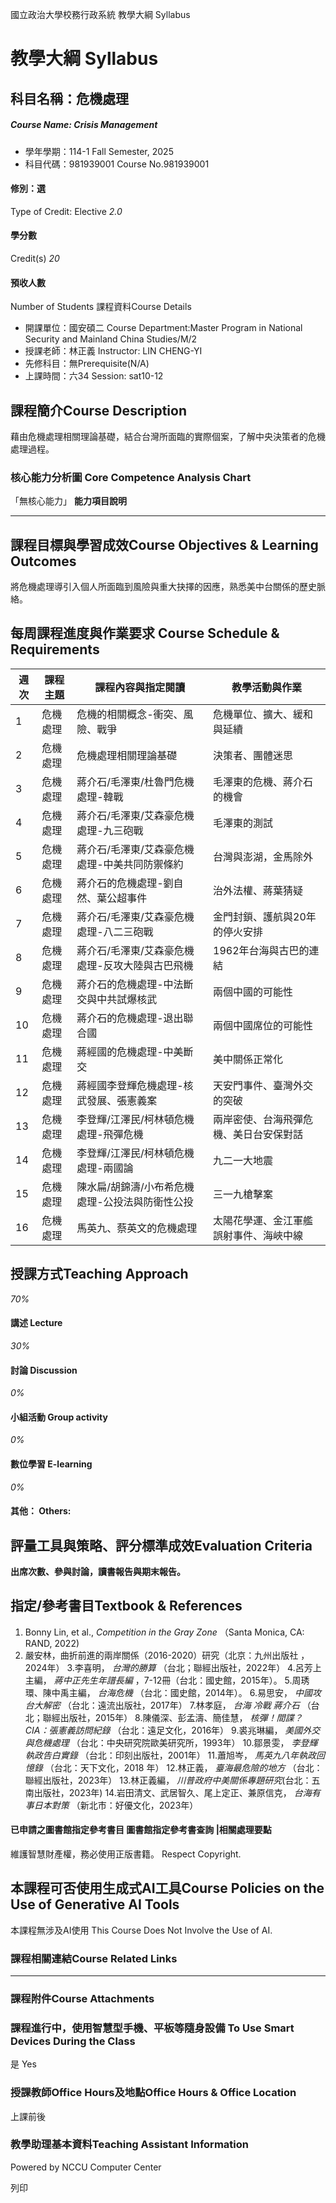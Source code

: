 國立政治大學校務行政系統 教學大綱 Syllabus
# 教學大綱 Syllabus
##  科目名稱：危機處理 
#####  Course Name: Crisis Management
  * 學年學期：114-1 Fall Semester, 2025 
  * 科目代碼：981939001 Course No.981939001


#### 修別：選
Type of Credit: Elective 
_2.0_
#### 學分數
Credit(s)
_20_
#### 預收人數
Number of Students
課程資料Course Details
  * 開課單位：國安碩二 Course Department:Master Program in National Security and Mainland China Studies/M/2 
  * 授課老師：林正義 Instructor: LIN CHENG-YI 
  * 先修科目：無Prerequisite(N/A)
  * 上課時間：六34 Session: sat10-12


##  課程簡介Course Description
藉由危機處理相關理論基礎，結合台灣所面臨的實際個案，了解中央決策者的危機處理過程。
###  核心能力分析圖 Core Competence Analysis Chart
「無核心能力」 
**能力項目說明**
* * *
##  課程目標與學習成效Course Objectives & Learning Outcomes 
將危機處理導引入個人所面臨到風險與重大抉擇的因應，熟悉美中台關係的歷史脈絡。
##  每周課程進度與作業要求 Course Schedule & Requirements
**週次** |  **課程主題** |  **課程內容與指定閱讀** |  **教學活動與作業**  
---|---|---|---  
1 |  危機處理 |  危機的相關概念-衝突、風險、戰爭 |  危機單位、擴大、緩和與延續  
2 |  危機處理 |  危機處理相關理論基礎 |  決策者、團體迷思  
3 |  危機處理 |  蔣介石/毛澤東/杜魯門危機處理-韓戰 |  毛澤東的危機、蔣介石的機會  
4 |  危機處理 |  蔣介石/毛澤東/艾森豪危機處理-九三砲戰 |  毛澤東的測試  
5 |  危機處理 |  蔣介石/毛澤東/艾森豪危機處理-中美共同防禦條約 |  台灣與澎湖，金馬除外  
6 |  危機處理 |  蔣介石的危機處理-劉自然、葉公超事件 |  治外法權、蔣葉猜疑  
7 |  危機處理 |  蔣介石/毛澤東/艾森豪危機處理-八二三砲戰 |  金門封鎖、護航與20年的停火安排  
8 |  危機處理 |  蔣介石/毛澤東/艾森豪危機處理-反攻大陸與古巴飛機 |  1962年台海與古巴的連結  
9 |  危機處理 |  蔣介石的危機處理-中法斷交與中共試爆核武 |  兩個中國的可能性  
10 |  危機處理 |  蔣介石的危機處理-退出聯合國 |  兩個中國席位的可能性  
11 |  危機處理 |  蔣經國的危機處理-中美斷交 |  美中關係正常化  
12 |  危機處理 |  蔣經國李登輝危機處理-核武發展、張憲義案 |  天安門事件、臺灣外交的突破  
13 |  危機處理 |  李登輝/江澤民/柯林頓危機處理-飛彈危機 |  兩岸密使、台海飛彈危機、美日台安保對話  
14 |  危機處理 |  李登輝/江澤民/柯林頓危機處理-兩國論 |  九二一大地震  
15 |  危機處理 |  陳水扁/胡錦濤/小布希危機處理-公投法與防衛性公投 |  三一九槍擊案  
16 |  危機處理 |  馬英九、蔡英文的危機處理 |  太陽花學運、金江軍艦誤射事件、海峽中線  
##  授課方式Teaching Approach
_70%_
####  講述 Lecture
_30%_
####  討論 Discussion
_0%_
####  小組活動 Group activity
_0%_
####  數位學習 E-learning
_0%_
####  其他： Others:
##  評量工具與策略、評分標準成效Evaluation Criteria
**出席次數、參與討論，讀書報告與期末報告。**
##  指定/參考書目Textbook & References
1. Bonny Lin, et al., _Competition in the Gray Zone_ （Santa Monica, CA: RAND, 2022)
2. 嚴安林，曲折前進的兩岸關係（2016-2020）研究（北京：九州出版社 ，2024年）
3.李喜明， _台灣的勝算_ （台北；聯經出版社，2022年）
4.呂芳上主編， _蔣中正先生年譜長編_ ，7-12冊（台北：國史館，2015年）。
5.周琇環、陳中禹主編， _台海危機_ （台北：國史館，2014年）。
6.易思安， _中國攻台大解密_ （台北：遠流出版社，2017年）
7.林孝庭， _台海 冷戰 蔣介石_ （台北；聯經出版社，2015年）
8.陳儀深、彭孟濤、簡佳慧， _核彈！間諜？CIA：張憲義訪問紀錄_ （台北：遠足文化，2016年）
9.裘兆琳編， _美國外交與危機處理_ （台北：中央研究院歐美研究所，1993年）
10.鄒景雯， _李登輝執政告白實錄_ （台北：印刻出版社，2001年）
11.蕭旭岑， _馬英九八年執政回憶錄_ （台北：天下文化，2018 年）
12.林正義， _臺海最危險的地方_ （台北：聯經出版社，2023年）
13.林正義編， _川普政府中美關係專題研究_(台北：五南出版社，2023年)
14.岩田清文、武居智久、尾上定正、兼原信克， _台海有事日本對策_ （新北市：好優文化，2023年）
####  已申請之圖書館指定參考書目  圖書館指定參考書查詢 |相關處理要點
維護智慧財產權，務必使用正版書籍。 Respect Copyright.
##  本課程可否使用生成式AI工具Course Policies on the Use of Generative AI Tools
本課程無涉及AI使用 This Course Does Not Involve the Use of AI.
###  課程相關連結Course Related Links
* * *
###  課程附件Course Attachments
###  課程進行中，使用智慧型手機、平板等隨身設備 To Use Smart Devices During the Class
是  Yes
###  授課教師Office Hours及地點Office Hours & Office Location
上課前後
###  教學助理基本資料Teaching Assistant Information
Powered by NCCU Computer Center
  
列印
